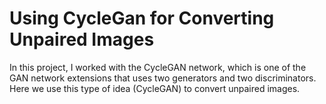 # Using CycleGan for Converting Unpaired Images
 
In this project, I worked with the CycleGAN network, which is one of the GAN network extensions that uses two generators and two discriminators. Here we use this type of idea (CycleGAN) to convert unpaired images.
